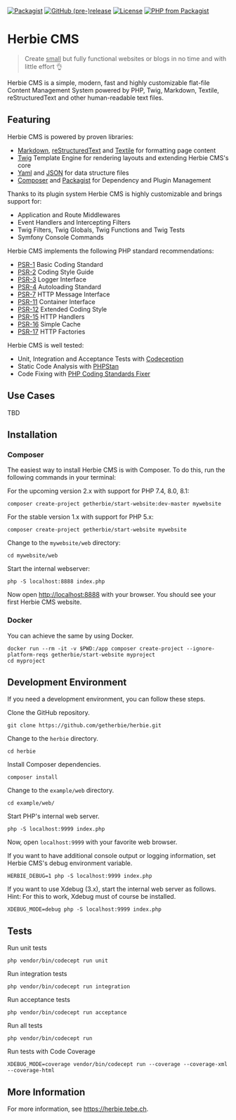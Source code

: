 [![Packagist](https://img.shields.io/packagist/dt/getherbie/herbie.svg)](https://packagist.org/packages/getherbie/herbie)
[![GitHub (pre-)release](https://img.shields.io/github/release/getherbie/herbie/all.svg)](https://github.com/getherbie/herbie/releases)
[![License](https://img.shields.io/badge/License-BSD%203--Clause-blue.svg)](https://github.com/getherbie/herbie/blob/master/LICENCE.md)
[![PHP from Packagist](https://img.shields.io/packagist/php-v/getherbie/herbie.svg)](https://packagist.org/packages/getherbie/herbie)

# Herbie CMS

> Create <u>small</u> but fully functional websites or blogs in no time and with little effort 👌

Herbie CMS is a simple, modern, fast and highly customizable flat-file Content Management System powered by PHP, Twig, Markdown, Textile, reStructuredText and other human-readable text files.

## Featuring

Herbie CMS is powered by proven libraries:

* [Markdown](https://www.markdownguide.org), [reStructuredText](https://docutils.sourceforge.io/rst.html) and [Textile](https://textile-lang.com) for formatting page content
* [Twig](https://twig.symfony.com) Template Engine for rendering layouts and extending Herbie CMS's core
* [Yaml](http://www.yaml.org) and [JSON](https://www.json.org) for data structure files
* [Composer](http://getcomposer.org) and [Packagist](https://packagist.org) for Dependency and Plugin Management

Thanks to its plugin system Herbie CMS is highly customizable and brings support for:

* Application and Route Middlewares
* Event Handlers and Intercepting Filters
* Twig Filters, Twig Globals, Twig Functions and Twig Tests
* Symfony Console Commands

Herbie CMS implements the following PHP standard recommendations:

* [PSR-1](https://www.php-fig.org/psr/psr-1/) Basic Coding Standard
* [PSR-2](https://www.php-fig.org/psr/psr-2/) Coding Style Guide
* [PSR-3](https://www.php-fig.org/psr/psr-3/) Logger Interface
* [PSR-4](https://www.php-fig.org/psr/psr-4/) Autoloading Standard
* [PSR-7](https://www.php-fig.org/psr/psr-7/) HTTP Message Interface
* [PSR-11](https://www.php-fig.org/psr/psr-11/) Container Interface
* [PSR-12](https://www.php-fig.org/psr/psr-12/) Extended Coding Style
* [PSR-15](https://www.php-fig.org/psr/psr-15/) HTTP Handlers
* [PSR-16](https://www.php-fig.org/psr/psr-16/) Simple Cache
* [PSR-17](https://www.php-fig.org/psr/psr-17/) HTTP Factories

Herbie CMS is well tested:

- Unit, Integration and Acceptance Tests with [Codeception](https://codeception.com)
- Static Code Analysis with [PHPStan](https://phpstan.org)
- Code Fixing with [PHP Coding Standards Fixer](https://github.com/FriendsOfPHP/PHP-CS-Fixer) 

## Use Cases

TBD

## Installation

### Composer 

The easiest way to install Herbie CMS is with Composer.
To do this, run the following commands in your terminal:

For the upcoming version 2.x with support for PHP 7.4, 8.0, 8.1:

    composer create-project getherbie/start-website:dev-master mywebsite

For the stable version 1.x with support for PHP 5.x:

    composer create-project getherbie/start-website mywebsite

Change to the `mywebsite/web` directory:

    cd mywebsite/web

Start the internal webserver:
    
    php -S localhost:8888 index.php

Now open <http://localhost:8888> with your browser.
You should see your first Herbie CMS website. 

### Docker

You can achieve the same by using Docker.

    docker run --rm -it -v $PWD:/app composer create-project --ignore-platform-reqs getherbie/start-website myproject 
    cd myproject

## Development Environment

If you need a development environment, you can follow these steps.

Clone the GitHub repository.

    git clone https://github.com/getherbie/herbie.git

Change to the `herbie` directory.

    cd herbie

Install Composer dependencies.

    composer install

Change to the `example/web` directory.

    cd example/web/

Start PHP's internal web server.

    php -S localhost:9999 index.php

Now, open `localhost:9999` with your favorite web browser.

If you want to have additional console output or logging information, set Herbie CMS's debug environment variable.

    HERBIE_DEBUG=1 php -S localhost:9999 index.php

If you want to use Xdebug (3.x), start the internal web server as follows.
Hint: For this to work, Xdebug must of course be installed.

    XDEBUG_MODE=debug php -S localhost:9999 index.php

## Tests

Run unit tests

    php vendor/bin/codecept run unit

Run integration tests

    php vendor/bin/codecept run integration

Run acceptance tests

    php vendor/bin/codecept run acceptance

Run all tests

    php vendor/bin/codecept run

Run tests with Code Coverage

    XDEBUG_MODE=coverage vendor/bin/codecept run --coverage --coverage-xml --coverage-html

## More Information

For more information, see <https://herbie.tebe.ch>.
